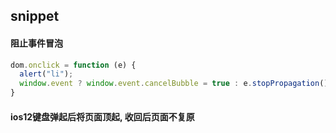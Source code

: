 ## snippet
#### 阻止事件冒泡
```js
dom.onclick = function (e) {
  alert("li");
  window.event ? window.event.cancelBubble = true : e.stopPropagation();
}
```
#### ios12键盘弹起后将页面顶起, 收回后页面不复原
```js

```